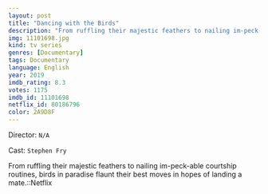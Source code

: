 ```yaml
---
layout: post
title: "Dancing with the Birds"
description: "From ruffling their majestic feathers to nailing im-peck-able courtship routines, birds in paradise flaunt their best moves in hopes of landing a mate.::Netflix.."
img: 11101698.jpg
kind: tv series
genres: [Documentary]
tags: Documentary 
language: English
year: 2019
imdb_rating: 8.3
votes: 1175
imdb_id: 11101698
netflix_id: 80186796
color: 2A9D8F
---
```

Director: `N/A`  

Cast: `Stephen Fry` 

From ruffling their majestic feathers to nailing im-peck-able courtship routines, birds in paradise flaunt their best moves in hopes of landing a mate.::Netflix